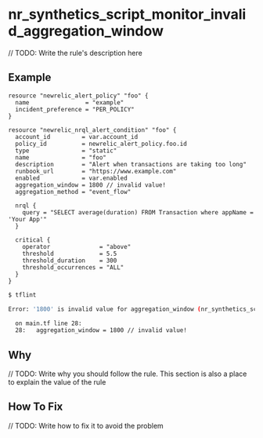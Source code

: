 # nr_synthetics_script_monitor_invalid_aggregation_window

// TODO: Write the rule's description here

## Example

```hcl
resource "newrelic_alert_policy" "foo" {
  name                = "example"
  incident_preference = "PER_POLICY"
}

resource "newrelic_nrql_alert_condition" "foo" {
  account_id         = var.account_id
  policy_id          = newrelic_alert_policy.foo.id
  type               = "static"
  name               = "foo"
  description        = "Alert when transactions are taking too long"
  runbook_url        = "https://www.example.com"
  enabled            = var.enabled
  aggregation_window = 1800 // invalid value!
  aggregation_method = "event_flow" 

  nrql {
    query = "SELECT average(duration) FROM Transaction where appName = 'Your App'"
  }

  critical {
    operator              = "above"
    threshold             = 5.5
    threshold_duration    = 300
    threshold_occurrences = "ALL"
  }
}
```

```bash
$ tflint

Error: '1800' is invalid value for aggregation_window (nr_synthetics_script_monitor_invalid_aggregation_window)

  on main.tf line 28:
  28:   aggregation_window = 1800 // invalid value!

```

## Why

// TODO: Write why you should follow the rule. This section is also a place to explain the value of the rule

## How To Fix

// TODO: Write how to fix it to avoid the problem
